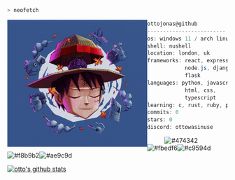 ```zsh
> neofetch
```

<img align="left" src="/readmeImage.png" alt = "profilePic" width="320" />

```csharp
ottojonas@github
-------------------------
os: windows 11 / arch linux
shell: nushell
location: london, uk
frameworks: react, express, 
            node.js, django, 
            flask
languages: python, javascript, 
            html, css, 
            typescript
learning: c, rust, ruby, php
commits: 0
stars: 0
discord: ottowasinuse
```

<p align="left">
  &nbsp; &nbsp; &nbsp; &nbsp; &nbsp;
  <img alt="#474342" src="https://via.placeholder.com/15/474342/000000?text=+" width="25" height="20" /><img alt="#fbedf6" src="https://via.placeholder.com/15/fbedf6/000000?text=+" width="25" height="20" /><img alt="#c9594d" src="https://via.placeholder.com/15/c9594d/000000?text=+" width="25" height="20" /><img alt="#f8b9b2" src="https://via.placeholder.com/15/f8b9b2/000000?text=+" width="25" height="20" /><img alt="#ae9c9d" src="https://via.placeholder.com/15/ae9c9d/000000?text=+" width="25" height="20" />
</p>

[![otto's github stats](https://github-readme-stats.vercel.app/api/top-langs/?username=ottojonas&layout=compact&bg_color=00000000&border_color=00000000&text_color=fff)](https://github.com/anuraghazra/github-readme-stats)
